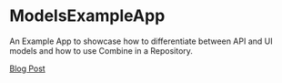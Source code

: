 # ModelsExampleApp
An Example App to showcase how to differentiate between API and UI models and how to use Combine in a Repository.

[Blog Post](https://mdb1.github.io/2023-08-25-ui-vs-api-models-different-layers/)
